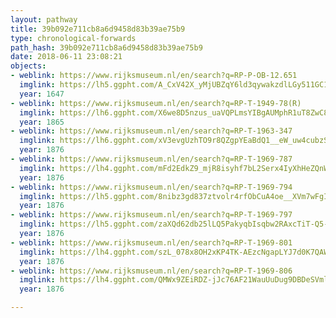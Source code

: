 ```yaml
---
layout: pathway
title: 39b092e711cb8a6d9458d83b39ae75b9
type: chronological-forwards
path_hash: 39b092e711cb8a6d9458d83b39ae75b9
date: 2018-06-11 23:08:21
objects:
- weblink: https://www.rijksmuseum.nl/en/search?q=RP-P-OB-12.651
  imglink: https://lh5.ggpht.com/A_CxV42X_yMjUBZqY6ld3qywakzdlLGy511GC1MTpjtDDQGBL5JObG5AIG9fVwaVliA816oYwaJuzLPSNqyXP_Z6GmxG=s200
  year: 1647
- weblink: https://www.rijksmuseum.nl/en/search?q=RP-T-1949-78(R)
  imglink: https://lh6.ggpht.com/X6we8D5nzus_uaVQPLmsYIBgAUMphR1uT8ZwC8HsXyeFLyFzu021yw56zQBtiXSGsvN0Qsa7A-95XFB0rni4UxNSTyM=s200
  year: 1865
- weblink: https://www.rijksmuseum.nl/en/search?q=RP-T-1963-347
  imglink: https://lh6.ggpht.com/xV3evgUzhTO9r8QZgpYEaBdQ1__eW_uw4cubzSi7Zb-u-3Fj9XsfU4vvbaKPNBnakFHVyGrMU5tg1M_hLFv43yTY9Rg4=s200
  year: 1876
- weblink: https://www.rijksmuseum.nl/en/search?q=RP-T-1969-787
  imglink: https://lh4.ggpht.com/mFd2EdkZ9_mjR8isyhf7bL2Serx4IyXhHeZQnWnnoU875QgwSZw2QciHO4Kaf5Qqwf1LzT3-f9Yrtqwd5Wiq5iTFcWQ=s200
  year: 1876
- weblink: https://www.rijksmuseum.nl/en/search?q=RP-T-1969-794
  imglink: https://lh5.ggpht.com/8nibz3gd837ztvolr4rfObCuA4oe__XVm7wFgIbtO99InwhjmNEHKXqec1BWW3UyOkEgroMJ8xKldBWC8bXLbsTwEw=s200
  year: 1876
- weblink: https://www.rijksmuseum.nl/en/search?q=RP-T-1969-797
  imglink: https://lh5.ggpht.com/zaXQd62db25lLQ5PakyqbIsqbw2RAxcTiT-Q5-5T_Ff-9Ywb5PnB_ce4VbmnXa2Q0WZIeG5pVQ38NRynGg1Vo_ZCAvsC=s200
  year: 1876
- weblink: https://www.rijksmuseum.nl/en/search?q=RP-T-1969-801
  imglink: https://lh4.ggpht.com/szL_078x8OH2xKP4TK-AEzcNgapLYJ7d0K7QAWq40M4rQe9icEi9n7qfnAmA0HvZ4oUwAhYlwFgE9zFu9Vr8DduB2g4=s200
  year: 1876
- weblink: https://www.rijksmuseum.nl/en/search?q=RP-T-1969-806
  imglink: https://lh4.ggpht.com/QMWx9ZEiRDZ-jJc76AF21WauUuDug9DBDeSVml7fLxXmwh0eXqEi41wpzmqMNbjkf8642j_oSMXWmHiw3s8w2h4A6-qY=s200
  year: 1876

---
```

